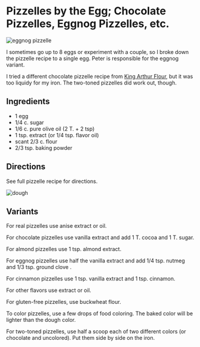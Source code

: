 # Pizzelles by the Egg; Chocolate Pizzelles, Eggnog Pizzelles, etc.

![eggnog pizzelle](http://mcdemarco.net/files/recipes/eggnog_pizzelle.jpg)

I sometimes go up to 8 eggs or experiment with a couple, so I broke down the pizzelle recipe to a single egg.  Peter is responsible for the eggnog variant.

I tried a different chocolate pizzelle recipe from [King Arthur Flour](http://www.kingarthurflour.com/recipes/chocolate-pizzelle-recipe), but it was too liquidy for my iron.  The two-toned pizzelles did work out, though.

## Ingredients

* 1 egg
* 1/4 c. sugar
* 1/6 c. pure olive oil (2 T. + 2 tsp)
* 1 tsp. extract (or 1/4 tsp. flavor oil)
* scant 2/3 c. flour
* 2/3 tsp. baking powder

## Directions

See full pizzelle recipe for directions.

![dough](http://mcdemarco.net/files/recipes/dough.jpg)

## Variants

For real pizzelles use anise extract or oil. 

For chocolate pizzelles use vanilla extract and add 1 T. cocoa and 1 T. sugar.

For almond pizzelles use 1 tsp. almond extract.

For eggnog pizzelles use half the vanilla extract and add 1/4 tsp. nutmeg and 1/3 tsp. ground clove .

For cinnamon pizzelles use 1 tsp. vanilla extract and 1 tsp. cinnamon.

For other flavors use extract or oil.

For gluten-free pizzelles, use buckwheat flour.

To color pizzelles, use a few drops of food coloring.  The baked color will be lighter than the dough color.

For two-toned pizzelles, use half a scoop each of two different colors (or chocolate and uncolored).  Put them side by side on the iron.

